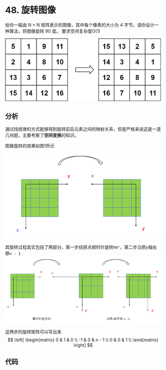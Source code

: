 # 48. 旋转图像
给你一幅由 N × N 矩阵表示的图像，其中每个像素的大小为 4 字节。请你设计一种算法，将图像旋转 90 度。
要求空间复杂度O(1)

![图像旋转](./mat2.jpg)

## 分析
通过找规律的方式能够得到旋转前后元素之间的映射关系，但是严格来说这是一道几何题，主要考察了**空间变换**的知识。

图像旋转的效果如图1所示

![图1](./1.png)

其旋转过程其实包括了两部分，第一步绕原点顺时针旋转``90°``，第二步沿原y轴右移``n - 1``
![图2](./2.png)

这两步的旋转矩阵可以写出来
$$
 \left[
 \begin{matrix}
    0 & 1 & 0 \\
    -1 & 0 & n - 1 \\
    0 & 0 & 1 \\
 \end{matrix}
 \right]
$$
## 代码